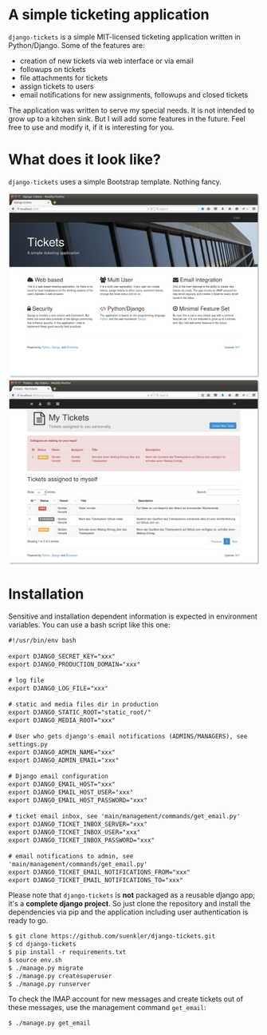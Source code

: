 A simple ticketing application
==============================

`django-tickets` is a simple MIT-licensed ticketing application written in Python/Django. Some of the features are:

- creation of new tickets via web interface or via email
- followups on tickets
- file attachments for tickets
- assign tickets to users
- email notifications for new assignments, followups and closed tickets

The application was written to serve my special needs.  It is not intended to grow up to a kitchen sink.  But I will add some features in the future.  Feel free to use and modify it, if it is interesting for you.

What does it look like?
=======================

`django-tickets` uses a simple Bootstrap template. Nothing fancy.

![Landing Page](screenshots/screenshot_landing_page.png?raw=true "Landing Page")
![My tickets](screenshots/screenshot_my_tickets.png?raw=true "My tickets")

Installation
============

Sensitive and installation dependent information is expected in environment variables. You can use a bash script like this one:

```
#!/usr/bin/env bash

export DJANGO_SECRET_KEY="xxx"
export DJANGO_PRODUCTION_DOMAIN="xxx"

# log file
export DJANGO_LOG_FILE="xxx"

# static and media files dir in production
export DJANGO_STATIC_ROOT="static_root/"
export DJANGO_MEDIA_ROOT="xxx"

# User who gets django's email notifications (ADMINS/MANAGERS), see settings.py
export DJANGO_ADMIN_NAME="xxx"
export DJANGO_ADMIN_EMAIL="xxx"

# Django email configuration
export DJANGO_EMAIL_HOST="xxx"
export DJANGO_EMAIL_HOST_USER="xxx"
export DJANGO_EMAIL_HOST_PASSWORD="xxx"

# ticket email inbox, see 'main/management/commands/get_email.py'
export DJANGO_TICKET_INBOX_SERVER="xxx"
export DJANGO_TICKET_INBOX_USER="xxx"
export DJANGO_TICKET_INBOX_PASSWORD="xxx"

# email notifications to admin, see 'main/management/commands/get_email.py'
export DJANGO_TICKET_EMAIL_NOTIFICATIONS_FROM="xxx"
export DJANGO_TICKET_EMAIL_NOTIFICATIONS_TO="xxx"
```

Please note that `django-tickets` is **not** packaged as a reusable django app; it's a **complete django project**. So just clone the repository and install the dependencies via pip and the application including user authentication is ready to go.

```
$ git clone https://github.com/suenkler/django-tickets.git
$ cd django-tickets
$ pip install -r requirements.txt
$ source env.sh
$ ./manage.py migrate
$ ./manage.py createsuperuser
$ ./manage.py runserver
```

To check the IMAP account for new messages and create tickets out of these messages, use the management command `get_email`:

```
$ ./manage.py get_email
```
